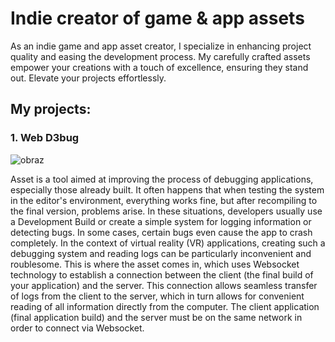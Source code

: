 # Indie creator of game & app assets

As an indie game and app asset creator, I specialize in enhancing project quality and easing the development process. My carefully crafted assets empower your creations with a touch of excellence, ensuring they stand out. Elevate your projects effortlessly.

## My projects:

### 1. Web D3bug
![obraz](https://github.com/pawbab0/portfolio/assets/142233315/2874d37d-923e-4134-90ff-ff64ed41e1cd)

Asset is a tool aimed at improving the process of debugging applications, especially those already built. It often happens that when testing the system in the editor's environment, everything works fine, but after recompiling to the final version, problems arise. In these situations, developers usually use a Development Build or create a simple system for logging information or detecting bugs. In some cases, certain bugs even cause the app to crash completely. In the context of virtual reality (VR) applications, creating such a debugging system and reading logs can be particularly inconvenient and roublesome. This is where the asset comes in, which uses Websocket technology to establish a connection between the client (the final build of your application) and the server. This connection allows seamless transfer of logs from the client to the server, which in turn allows for convenient reading of all information directly from the computer. The client application (final application build) and the server must be on the same network in order to connect via Websocket.
